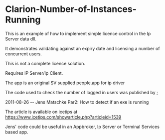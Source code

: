 # Clarion-Number-of-Instances-Running

This is an example of how to implement simple licence control in the Ip Server data dll.

It demonstrates validating against an expiry date and licensing a number of concurrent users.

This is not a complete licence solution.

Requires IP Server/Ip Client.

The app is an original SV supplied people.app for ip driver

The code used to check the number of logged in users was published by ;

2011-08-26 -- Jens Matschke Par2: How to detect if an exe is running 

The article is available on icetips at https://www.icetips.com/showarticle.php?articleid=1539

Jens' code could be useful in an Appbroker, Ip Server or Terminal Services based app. 

